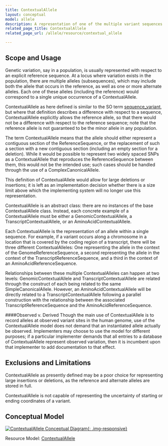 ```yaml
---
title: ContextualAllele
layout: conceptual
model: allele
description: A representation of one of the multiple variant sequences at a contiguous region in a particular <a href="/allele/conceptual/reference_sequence/index.html">ReferenceSequence</a>.
related_page_title: ContextualAllele
related_page_url: /allele/resource/contextual_allele

---
```


Scope and Usage
---------------

Genetic variation, say in a population, is usually represented with respect to an explicit reference sequence.  At a locus where variation exists in the population, there are multiple alleles (subsequences), which may include both the allele that occurs in the reference, as well as one or more alternate alleles.  Each one of these alleles (including the reference) would correspond to a single unique occurrence of a ContextualAllele.

ContextualAllele as here defined is similar to the SO term [sequence_variant](http://www.sequenceontology.org/browser/current_svn/term/SO:0001060), but where that definition describes a difference with respect to a sequence, ContextualAllele explicitly allows the reference allele, so that there would not be a difference with respect to the reference sequence; note that the reference allele is not guaranteed to be the minor allele in any population.

The term ContextualAllele means that the allele should either represent a contiguous section of the ReferenceSequence, or
the replacement of such a section with a new contiguous section (including an empty section for a deletion).  While it would be possible to represent two widely spaced SNPs as a ContextualAllele that reproduces the ReferenceSequence between them, this would not be the intended use; such cases should be handled through the use of a ComplexCanonicalAllele.

This definition of ContextualAllele would allow for large deletions or insertions; it is left as an implementation decision whether there is a size limit above which the implementing system will no longer use this representation.

ContextualAllele is an abstract class: there are no instances of the base ContextualAllele class.  Instead, each concrete example of a ContextualAllele must be either a GenomicContextualAllele, a TranscriptContextualAllele, or an AminoAcidContextualAllele.

Each ContextualAllele is the representation of an allele within a single sequence.  For example, if a variant occurs along a chromosome in a location that is covered by the coding region of a transcript, there will be three different ContextualAlleles: One representing the allele in the context of the GenomeReferenceSequence, a second representing the allele in the context of the TranscriptReferenceSequence, and a third in the context of an AminoAcidReferenceSequence.  

Relationships between these multiple ContextualAlleles can happen at two levels: GenomicContextualAllele and TranscriptContextualAllele are related through the construct of each being related to the same SimpleCanonicalAllele.  However, an AminoAcidContextualAllele will be directly related to a TranscriptContextualAllele following a parallel construction with the relationship between the associated TranscriptReferenceSequence and the AminoAcidReferenceSequence.

####Observed v. Derived
Though the main use of ContextualAllele is to record alleles at observed variant sites in the human genome, use of the ContextualAllele model does not demand that an instantiated allele actually be observed.   Implementers may choose to use the model for different purposes; if a particular implementer demands that all entries to a database of ContextualAllele represent observed variation, then it is incumbent upon that implementer to add documentation to that effect.

Exclusions and Limitations
--------------------------

ContextualAllele as presently defined may be a poor choice for representing large insertions or deletions, as the reference and alternate alleles are stored in full.

ContextualAllele is not capable of representing the uncertainty of starting or ending coordinates of a variant.

Conceptual Model
----------------

[![ContextualAllele Conceptual Diagram](/images/ContextualAlleleConceptual.svg){: .img-responsive}](/images/ContextualAlleleConceptual.svg)

Resource Model: [ContextualAllele](/allele/resource/contextual_allele/index.html#resource-model)
